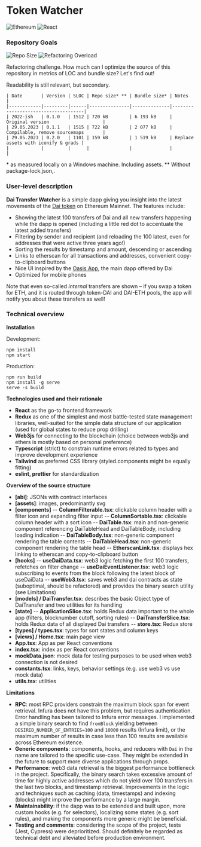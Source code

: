 # Token Watcher

![Ethereum](https://img.shields.io/badge/Ethereum-3C3C3D?style=for-the-badge&logo=Ethereum&logoColor=white) ![React](https://img.shields.io/badge/React-20232A?style=for-the-badge&logo=react&logoColor=61DAFB)

### Repository Goals

![Repo Size](https://img.shields.io/github/repo-size/fs-public/ib-analyzer) ![Refactoring Overload](https://img.shields.io/badge/refactoring-overload-purple)

Refactoring challenge. How much can I optimize the source of this repository in metrics of LOC and bundle size? Let's find out!

Readability is still relevant, but secondary.

```plaintext
| Date       | Version | SLOC | Repo size* ** | Bundle size* | Notes                               |
|------------|---------|------|---------------|--------------|-------------------------------------|
| 2022-ish   | 0.1.0   | 1512 | 720 kB        | 6 193 kB     | Original version                    |
| 29.05.2023 | 0.1.1   | 1515 | 722 kB        | 2 077 kB     | Compilable, remove sourcemaps       |
| 29.05.2023 | 0.2.0   | 1101 | 159 kB        | 1 519 kB     | Replace assets with iconify & grads |
|            |         |      |               |              |                                     |
```

\* as measured locally on a Windows machine. Including assets.
\*\* Without package-lock.json,.

### User-level description

**Dai Transfer Watcher** is a simple dapp giving you insight into the latest movements of the [Dai token](https://etherscan.io/address/0x6B175474E89094C44Da98b954EedeAC495271d0F) on Ethereum Mainnet. The features include:

-   Showing the latest 100 transfers of Dai and all new transfers happening while the dapp is opened (including a little red dot to accentuate the latest added transfers)
-   Filtering by sender and recipient (and reloading the 100 latest, even for addresses that were active three years ago!)
-   Sorting the results by timestamp and amount, descending or ascending
-   Links to etherscan for all transactions and addresses, convenient copy-to-clipboard buttons
-   Nice UI inspired by the [Oasis App](https://oasis.app), the main dapp offered by Dai
-   Optimized for mobile phones

Note that even so-called _internal_ transfers are shown – if you swap a token for ETH, and it is routed through token-DAI and DAI-ETH pools, the app will notify you about these transfers as well!

### Technical overview

**Installation**

Development:

```
npm install
npm start
```

Production:

```
npm run build
npm install -g serve
serve -s build
```

**Technologies used and their rationale**

-   **React** as the go-to frontend framework
-   **Redux** as one of the simplest and most battle-tested state management libraries, well-suited for the simple data structure of our application (used for global states to reduce prop drilling)
-   **Web3js** for connecting to the blockchain (choice between web3js and ethers is mostly based on personal preference)
-   **Typescript** (strict) to constrain runtime errors related to types and improve development experience
-   **Tailwind** as preferred CSS library (styled.components might be equally fitting)
-   **eslint, prettier** for standardization

**Overview of the source structure**

-   **[abi]**: JSONs with contract interfaces
-   **[assets]**: images, predominantly svg
-   **[components]**
    -- **ColumnFilterable.tsx**: clickable column header with a filter icon and expanding filter input
    -- **ColumnSortable.tsx**: clickable column header with a sort icon
    -- **DaiTable.tsx**: main and non-generic component referencing DaiTableHead and DaiTableBody, including loading indication
    -- **DaiTableBody.tsx**: non-generic component rendering the table contents
    -- **DaiTableHead.tsx**: non-generic component rendering the table head
    -- **EtherscanLink.tsx**: displays hex linking to etherscan and copy-to-clipboard button
-   **[hooks]**
    -- **useDaiData.tsx**: web3 logic fetching the first 100 transfers, refetches on filter change
    -- **useDaiEventListener.tsx**: web3 logic subscribing to events from the block following the latest block of useDaiData
    -- **useWeb3.tsx**: saves web3 and dai contracts as state (suboptimal, should be refactored) and provides the binary search utility (see Limitations)
-   **[models] / DaiTransfer.tsx**: describes the basic Object type of DaiTransfer and two utilities for its handling
-   **[state]**
    -- **ApplicationSlice.tsx**: holds Redux data important to the whole app (filters, blocknumber cutoff, sorting rules)
    -- **DaiTransferSlice.tsx**: holds Redux data of all displayed Dai transfers
    -- **store.tsx**: Redux store
-   **[types] / types.tsx**: types for sort states and column keys
-   **[views] / Home.tsx**: main page view
-   **App.tsx**: App as per React conventions
-   **index.tsx**: index as per React conventions
-   **mockData.json**: mock data for testing purposes to be used when web3 connection is not desired
-   **constants.tsx**: links, keys, behavior settings (e.g. use web3 vs use mock data)
-   **utils.tsx**: utilities

**Limitations**

-   **RPC**: most RPC providers constrain the maximum block span for event retrieval. Infura does not have this problem, but requires authentication. Error handling has been tailored to Infura error messages. I implemented a simple binary search to find `fromBlock` yielding between `DESIRED_NUMBER_OF_ENTRIES=100` and `10000` results (Infura limit), or the maximum number of results in case less than 100 results are available across Ethereum existence.
-   **Generic components**: components, hooks, and reducers with `Dai` in the name are tailored to the specific use-case. They might be extended in the future to support more diverse applications through props.
-   **Performance**: web3 data retrieval is the biggest performance bottleneck in the project. Specifically, the binary search takes excessive amount of time for highly active addresses which do not yield over 100 transfers in the last two blocks, and timestamp retrieval. Improvements in the logic and techniques such as caching (data, timestamps) and indexing (blocks) might improve the performance by a large margin.
-   **Maintainability**: if the dapp was to be extended and built upon, more custom hooks (e.g. for selectors), localizing some states (e.g. sort rules), and making the components more generic might be beneficial.
-   **Testing and comments**: considering the scope of the project, tests (Jest, Cypress) were deprioritized. Should definitely be regarded as technical debt and alleviated before production environment.
